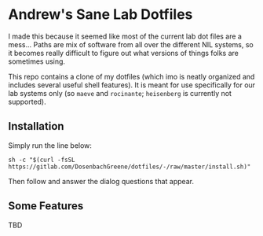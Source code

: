 # Andrew's Sane Lab Dotfiles
I made this because it seemed like most of the current lab dot files are a mess... Paths
are mix of software from all over the different NIL systems, so it becomes really difficult to
figure out what versions of things folks are sometimes using.

This repo contains a clone of my dotfiles (which imo is neatly organized and includes several
useful shell features). It is meant for use specifically for our lab systems only (so `maeve` and `rocinante`; `heisenberg` is currently not supported).

## Installation

Simply run the line below:

```
sh -c "$(curl -fsSL https://gitlab.com/DosenbachGreene/dotfiles/-/raw/master/install.sh)"
```

Then follow and answer the dialog questions that appear.

## Some Features

TBD

